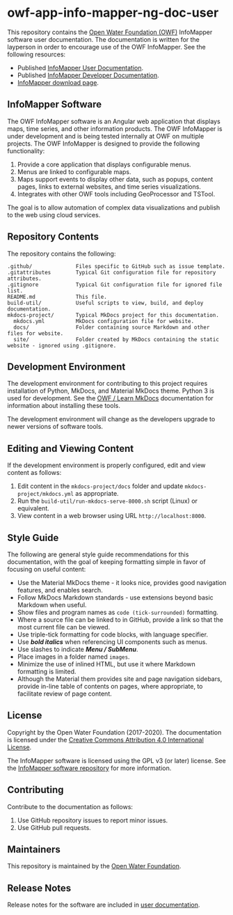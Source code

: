 # owf-app-info-mapper-ng-doc-user #

This repository contains the [Open Water Foundation (OWF)](http://openwaterfoundation.org/) InfoMapper software user documentation.
The documentation is written for the layperson in order to encourage use of the OWF InfoMapper.
See the following resources:

* Published [InfoMapper User Documentation](http://software.openwaterfoundation.org/infomapper/latest/doc-user/).
* Published [InfoMapper Developer Documentation](http://software.openwaterfoundation.org/infomapper/latest/doc-dev/).
* [InfoMapper download page](http://software.openwaterfoundation.org/infomapper/).

## InfoMapper Software ##

The OWF InfoMapper software is an Angular web application that displays maps, time series, and other information products.
The OWF InfoMapper is under development and is being tested internally at OWF on multiple projects.
The OWF InfoMapper is designed to provide the following functionality:

1. Provide a core application that displays configurable menus.
2. Menus are linked to configurable maps.
3. Maps support events to display other data, such as popups, content pages, links to external websites,
and time series visualizations.
4. Integrates with other OWF tools including GeoProcessor and TSTool.

The goal is to allow automation of complex data visualizations and publish to the web using
cloud services.

## Repository Contents ##

The repository contains the following:

```text
.github/              Files specific to GitHub such as issue template.
.gitattributes        Typical Git configuration file for repository attributes.
.gitignore            Typical Git configuration file for ignored file list.
README.md             This file.
build-util/           Useful scripts to view, build, and deploy documentation.
mkdocs-project/       Typical MkDocs project for this documentation.
  mkdocs.yml          MkDocs configuration file for website.
  docs/               Folder containing source Markdown and other files for website.
  site/               Folder created by MkDocs containing the static website - ignored using .gitignore.

```

## Development Environment ##

The development environment for contributing to this project requires installation of Python, MkDocs, and Material MkDocs theme.
Python 3 is used for development.
See the [OWF / Learn MkDocs](http://learn.openwaterfoundation.org/owf-learn-mkdocs/)
documentation for information about installing these tools.

The development environment will change as the developers upgrade to newer versions of software tools.

## Editing and Viewing Content ##

If the development environment is properly configured, edit and view content as follows:

1. Edit content in the `mkdocs-project/docs` folder and update `mkdocs-project/mkdocs.yml` as appropriate.
2. Run the `build-util/run-mkdocs-serve-8000.sh` script (Linux) or equivalent.
3. View content in a web browser using URL `http://localhost:8000`.

## Style Guide ##

The following are general style guide recommendations for this documentation,
with the goal of keeping formatting simple in favor of focusing on useful content:

* Use the Material MkDocs theme - it looks nice, provides good navigation features, and enables search.
* Follow MkDocs Markdown standards - use extensions beyond basic Markdown when useful.
* Show files and program names as `code (tick-surrounded)` formatting.
* Where a source file can be linked to in GitHub, provide a link so that the most current file can be viewed.
* Use triple-tick formatting for code blocks, with language specifier.
* Use ***bold italics*** when referencing UI components such as menus.
* Use slashes to indicate ***Menu / SubMenu***.
* Place images in a folder named `images`.
* Minimize the use of inlined HTML, but use it where Markdown formatting is limited.
* Although the Material them provides site and page navigation sidebars,
provide in-line table of contents on pages, where appropriate, to facilitate review of page content.

## License ##

Copyright by the Open Water Foundation (2017-2020).
The documentation is licensed under the
[Creative Commons Attribution 4.0 International License](https://creativecommons.org/licenses/by/4.0/).

The InfoMapper software is licensed using the GPL v3 (or later) license.
See the [InfoMapper software repository](https://github.com/OpenWaterFoundation/owf-app-info-mapper-ng) for more information.

## Contributing ##

Contribute to the documentation as follows:

1. Use GitHub repository issues to report minor issues.
2. Use GitHub pull requests.

## Maintainers ##

This repository is maintained by the [Open Water Foundation](http://openwaterfoundation.org/).

## Release Notes ##

Release notes for the software are included in [user documentation](http://software.openwaterfoundation.org/infomapper/latest/doc-user/appendix-release-notes/release-notes/).

